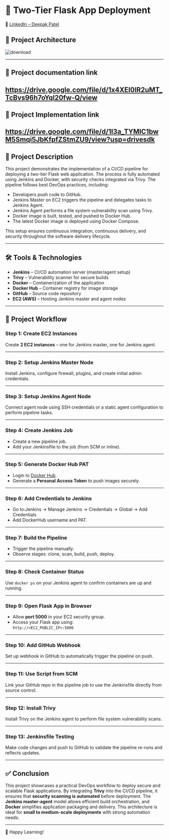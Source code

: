 # 🚀 Two-Tier Flask App Deployment

🔗 [LinkedIn – Deepak Patel](https://www.linkedin.com/in/deepakpatel02/)

## 📌 Project Architecture

![download](https://github.com/user-attachments/assets/94a89dff-edfc-4977-834f-57d84bcc685d)

---
## 📌 Project documentation link
https://drive.google.com/file/d/1x4XEl0IR2uMT_TcBvs96h7oYql20fw-Q/view
---
## 📌 Project Implementation link
https://drive.google.com/file/d/1I3a_TYMlC1bwM5Smqi5JbKfpfZStmZU9/view?usp=drivesdk
---

## 📄 Project Description

This project demonstrates the implementation of a CI/CD pipeline for deploying a two-tier Flask web application. The process is fully automated using Jenkins and Docker, with security checks integrated via Trivy. The pipeline follows best DevOps practices, including:

- Developers push code to GitHub.
- Jenkins Master on EC2 triggers the pipeline and delegates tasks to Jenkins Agent.
- Jenkins Agent performs a file system vulnerability scan using Trivy.
- Docker image is built, tested, and pushed to Docker Hub.
- The latest Docker image is deployed using Docker Compose.

This setup ensures continuous integration, continuous delivery, and security throughout the software delivery lifecycle.

---

## 🛠️ Tools & Technologies

- **Jenkins** – CI/CD automation server (master/agent setup)
- **Trivy** – Vulnerability scanner for secure builds
- **Docker** – Containerization of the application
- **Docker Hub** – Container registry for image storage
- **GitHub** – Source code repository
- **EC2 (AWS)** – Hosting Jenkins master and agent nodes

---

## 🔄 Project Workflow

### Step 1: Create EC2 Instances  
Create **2 EC2 instances** – one for Jenkins master, one for Jenkins agent.

---

### Step 2: Setup Jenkins Master Node  
Install Jenkins, configure firewall, plugins, and create initial admin credentials.

---

### Step 3: Setup Jenkins Agent Node  
Connect agent node using SSH credentials or a static agent configuration to perform pipeline tasks.

---

### Step 4: Create Jenkins Job  
- Create a new pipeline job.
- Add your Jenkinsfile to the job (from SCM or inline).

---

### Step 5: Generate Docker Hub PAT  
- Login to [Docker Hub](https://hub.docker.com).
- Generate a **Personal Access Token** to push images securely.

---

### Step 6: Add Credentials to Jenkins  
- Go to:Jenkins → Manage Jenkins → Credentials → Global → Add Credentials
- Add DockerHub username and PAT.

---

### Step 7: Build the Pipeline  
- Trigger the pipeline manually.
- Observe stages: clone, scan, build, push, deploy.

---

### Step 8: Check Container Status  
Use `docker ps` on your Jenkins agent to confirm containers are up and running.

---

### Step 9: Open Flask App in Browser  
- Allow **port 5000** in your EC2 security group.
- Access your Flask app using:  
  `http://<EC2_PUBLIC_IP>:5000`

---

### Step 10: Add GitHub Webhook  
Set up webhook in GitHub to automatically trigger the pipeline on push.

---

### Step 11: Use Script from SCM  
Link your GitHub repo in the pipeline job to use the Jenkinsfile directly from source control.

---

### Step 12: Install Trivy  
Install Trivy on the Jenkins agent to perform file system vulnerability scans.

---

### Step 13: Jenkinsfile Testing  
Make code changes and push to GitHub to validate the pipeline re-runs and reflects updates.

---

## ✅ Conclusion

This project showcases a practical DevOps workflow to deploy secure and scalable Flask applications. By integrating **Trivy** into the CI/CD pipeline, it ensures that **security scanning is automated** before deployment. The **Jenkins master-agent** model allows efficient build orchestration, and **Docker** simplifies application packaging and delivery. This architecture is ideal for **small to medium-scale deployments** with strong automation needs.

---

🔧 Happy Learning!

